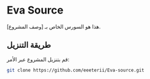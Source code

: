 # Eva Source  
هذا هو السورس الخاص بـ [وصف المشروع].  

## **طريقة التنزيل**  
قم بتنزيل المشروع عبر الأمر:  
```bash
git clone https://github.com/eeeterii/Eva-source.git
